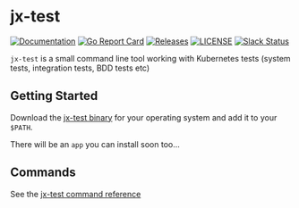 # jx-test

[![Documentation](https://godoc.org/github.com/jenkins-x/jx-test?status.svg)](https://pkg.go.dev/mod/github.com/jenkins-x/jx-test)
[![Go Report Card](https://goreportcard.com/badge/github.com/jenkins-x/jx-test)](https://goreportcard.com/report/github.com/jenkins-x/jx-test)
[![Releases](https://img.shields.io/github/release-pre/jenkins-x/jx-test.svg)](https://github.com/jenkins-x/jx-test/releases)
[![LICENSE](https://img.shields.io/github/license/jenkins-x/jx-test.svg)](https://github.com/jenkins-x/jx-test/blob/master/LICENSE)
[![Slack Status](https://img.shields.io/badge/slack-join_chat-white.svg?logo=slack&style=social)](https://slack.k8s.io/)

`jx-test` is a small command line tool working with Kubernetes tests (system tests, integration tests, BDD tests etc)

## Getting Started

Download the [jx-test binary](https://github.com/jenkins-x/jx-test/releases) for your operating system and add it to your `$PATH`.

There will be an `app` you can install soon too...

## Commands

See the [jx-test command reference](https://github.com/jenkins-x/jx-test/blob/master/docs/cmd/jx-test.md)